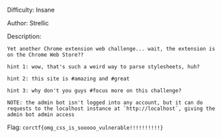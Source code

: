Difficulty: Insane

Author: Strellic

Description:
```
Yet another Chrome extension web challenge... wait, the extension is on the Chrome Web Store??

hint 1: wow, that's such a weird way to parse stylesheets, huh?

hint 2: this site is #amazing and #great

hint 3: why don't you guys #focus more on this challenge?

NOTE: the admin bot isn't logged into any account, but it can do requests to the localhost instance at `http://localhost`, giving the admin bot admin access
```

Flag: `corctf{omg_css_is_sooooo_vulnerable!!!!!!!!!!}`
